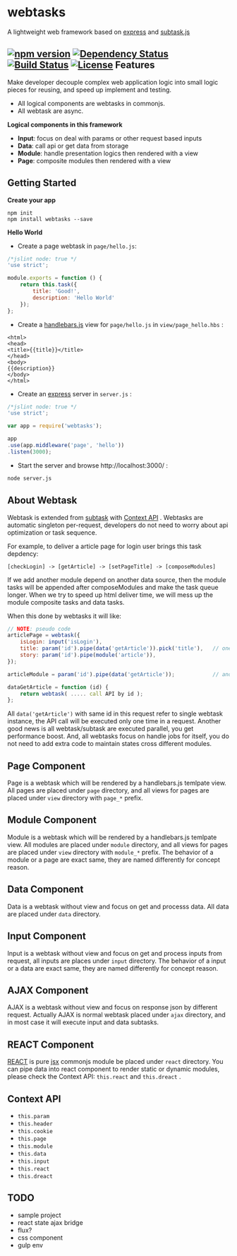 webtasks
========

A lightweight web framework based on <a href="https://github.com/strongloop/express">express</a> and <a href="https://github.com/zordius/subtask.js">subtask.js</a>

[![npm version](https://img.shields.io/npm/v/webtasks.svg)](https://www.npmjs.org/package/webtasks) [![Dependency Status](https://david-dm.org/zordius/webtasks.png)](https://david-dm.org/zordius/webtasks) [![Build Status](https://travis-ci.org/zordius/webtasks.svg?branch=master)](https://travis-ci.org/zordius/webtasks) [![License](https://img.shields.io/badge/license-MIT-green.svg)](LICENSE.txt)
Features
--------

Make developer decouple complex web application logic into small logic pieces for reusing, and speed up implement and testing.

* All logical components are webtasks in commonjs.
* All webtask are async.

**Logical components in this framework**

* **Input**: focus on deal with params or other request based inputs
* **Data**: call api or get data from storage
* **Module**: handle presentation logics then rendered with a view
* **Page**: composite modules then rendered with a view

Getting Started
---------------

**Create your app**

```
npm init
npm install webtasks --save
```

**Hello World**

* Create a page webtask in `page/hello.js`:

```javascript
/*jslint node: true */                                                                                  
'use strict';

module.exports = function () {
    return this.task({
        title: 'Good!',
        description: 'Hello World'
    });
};
```

* Create a <a href="http://handlebarsjs.com/">handlebars.js</a> view for `page/hello.js` in `view/page_hello.hbs` :

```
<html>
<head>
<title>{{title}}</title>
</head>
<body>
{{description}}
</body>
</html>
```

* Create an <a href="http://expressjs.com/">express</a> server in `server.js` :

```javascript
/*jslint node: true */
'use strict';

var app = require('webtasks');

app
.use(app.middleware('page', 'hello'))
.listen(3000);
```

* Start the server and browse http://localhost:3000/ :

```sh
node server.js
```

About Webtask
-------------

Webtask is extended from <a href="https://github.com/zordius/subtask.js">subtask</a> with <a href="#context-api">Context API</a> . Webtasks are automatic singleton per-request, developers do not need to worry about api optimization or task sequence.

For example, to deliver a article page for login user brings this task depdency:

```
[checkLogin] -> [getArticle] -> [setPageTitle] -> [composeModules]
```

If we add another module depend on another data source, then the module tasks will be appended after composeModules and make the task queue longer. When we try to speed up html deliver time, we will mess up the module composite tasks and data tasks.

When this done by webtasks it will like:

```javascript
// NOTE: pseudo code
articlePage = webtask({
    isLogin: input('isLogin'),
    title: param('id').pipe(data('getArticle')).pick('title'),   // one data('getArticle')
    story: param('id').pipe(module('article')),
});

articleModule = param('id').pipe(data('getArticle'));            // another data('getArticle')

dataGetArticle = function (id) {
    return webtask( ..... call API by id );
};
```

All `data('getArticle')` with same id in this request refer to single webtask instance, the API call will be executed only one time in a request. Another good news is all webtask/subtask are executed parallel, you get performance boost. And, all webtasks focus on handle jobs for itself, you do not need to add extra code to maintain states cross different modules.

Page Component
--------------

Page is a webtask which will be rendered by a handlebars.js temlpate view. All pages are placed under `page` directory, and all views for pages are placed under `view` directory with `page_*` prefix.

Module Component
----------------

Module is a webtask which will be rendered by a handlebars.js temlpate view. All modules are placed under `module` directory, and all views for pages are placed under `view` directory with `module_*` prefix. The behavior of a module or a page are exact same, they are named differently for concept reason.

Data Component
--------------

Data is a webtask without view and focus on get and processs data. All data are placed under `data` directory.

Input Component
---------------

Input is a webtask without view and focus on get and process inputs from request, all inputs are places under `input` directory. The behavior of a input or a data are exact same, they are named differently for concept reason.

AJAX Component
--------------

AJAX is a webtask without view and focus on response json by different request. Actually AJAX is normal webtask placed under `ajax` directory, and in most case it will execute input and data subtasks.


REACT Component
---------------

<a href="http://facebook.github.io/react/">REACT</a> is pure <a href="http://facebook.github.io/react/docs/jsx-in-depth.html">jsx</a> commonjs module be placed under `react` directory. You can pipe data into react component to render static or dynamic modules, please check the Context API: `this.react` and `this.dreact` .

Context API
-----------

* `this.param`
* `this.header`
* `this.cookie`
* `this.page`
* `this.module`
* `this.data`
* `this.input`
* `this.react`
* `this.dreact`

TODO
----

* sample project
* react state ajax bridge
* flux?
* css component
* gulp env

